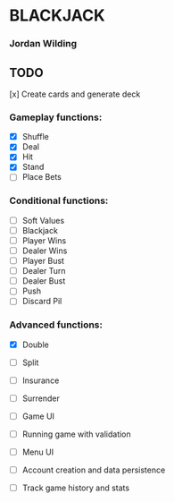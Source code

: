 # BLACKJACK
### Jordan Wilding

## TODO

[x] Create cards and generate deck

### Gameplay functions: 
 - [x] Shuffle 
 - [x] Deal
 - [x] Hit
 - [x] Stand 
 - [ ] Place Bets

### Conditional functions:
 - [ ] Soft Values
 - [ ] Blackjack
 - [ ] Player Wins
 - [ ] Dealer Wins
 - [ ] Player Bust 
 - [ ] Dealer Turn
 - [ ] Dealer Bust 
 - [ ] Push
 - [ ] Discard Pil

### Advanced functions:
 - [x] Double
 - [ ] Split
 - [ ] Insurance
 - [ ] Surrender

 - [ ] Game UI

 - [ ] Running game with validation

 - [ ] Menu UI

 - [ ] Account creation and data persistence

 - [ ] Track game history and stats